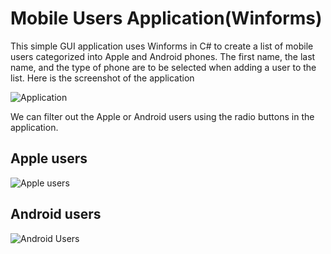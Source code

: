 # Mobile Users Application(Winforms)

This simple GUI application uses Winforms in C# to create a list of mobile users categorized into Apple and Android phones. 
The first name, the last name, and the type of phone are to be selected when adding a user to the list.
Here is the screenshot of the application


![Application](https://github.com/Khalid-24/Mobile-users/assets/145816901/824b7216-4898-438a-875e-5fad8c3fcca0)

We can filter out the Apple or Android users using the radio buttons in the application.

## Apple users
![Apple users](https://github.com/Khalid-24/Mobile-users/assets/145816901/fd3c56e4-57c7-488a-a32c-ef3192506674)

## Android users
![Android Users](https://github.com/Khalid-24/Mobile-users/assets/145816901/a28c794b-f7a0-49a1-8742-e1988ba2cbc5)




